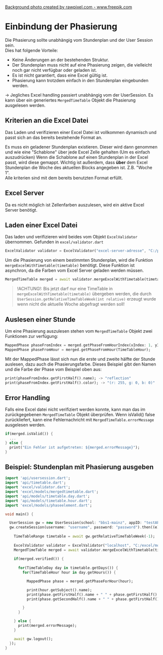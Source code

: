 <a href="https://www.freepik.com/photos/background">Background photo created by rawpixel.com - www.freepik.com</a>

# Einbindung der Phasierung

Die Phasierung sollte unabhängig vom Stundenplan und der User Session sein.<br>
Dies hat folgende Vorteile:
- Keine Änderungen an der bestehenden Struktur.
- Der Stundenplan muss nicht auf eine Phasierung zeigen, die vielleicht noch gar nicht verfügbar oder geladen ist.
- Es ist nicht garantiert, dass eine Excel gültig ist.
- Phasierung kann trotzdem einfach in den Stundenplan eingebunden werden.

-> Jegliches Excel handling passiert unabhängig vom der UserSession. Es kann über ein generiertes `MergedTimeTable` Objekt die Phasierung ausgelesen werden.

## Kriterien an die Excel Datei

Das Laden und verifizieren einer Excel Datei ist vollkommen dynamisch und passt sich an das bereits bestehende Format an.

Es muss ein geladener Stundenplan existieren. Dieser wird dann genommen und wie eine "Schablone" über jede Excel Zelle gehalten (Um es einfach auszudrücken)
Wenn die Schablone auf einen Stundenplan in der Excel passt, wird diese gemappt.
Wichtig ist außerdem, dass <b>über</b> dem Excel Stundenplan die Woche des aktuellen Blocks angegeben ist. Z.B. "Woche 1".<br>
Alle kriterien sind mit dem bereits benutzten Format erfüllt.

## Excel Server

Da es nicht möglich ist Zellenfarben auszulesen, wird ein aktive Excel Server benötigt.

## Laden einer Excel Datei

Das laden und verifizieren wird beides vom Objekt `ExcelValidator` übernommen.
Gefunden in `excel/validator.dart`

```dart
ExcelValidator validator = ExcelValidator("excel-server-adresse", "C:/pfad/zur/excel.xlsx");
```
Um die Phasierung von einem bestimmten Stundenplan, wird die Funktion `mergeExcelWithTimetable(timetable)` benötigt.
Diese Funktion ist asynchron, da die Farben vom Excel Server geladen werden müssen.

```dart
MergedTimeTable merged = await validator.mergeExcelWithTimetable(timetable);
```
>!ACHTUNG!: Bis jetzt darf nur eine TimeTable in `mergeExcelWithTimetable(timetable)` übergeben werden, die durch `UserSession.getRelativeTimeTableWeek(int relative)`
>erzeugt wurde wenn nicht die aktuelle Woche abgefragt werden soll!

## Auslesen einer Stunde

Um eine Phasierung auszulesen stehen vom `MergedTimeTable` Objekt zwei Funktionen zur verfügung:

```dart
MappedPhase phaseFromIndex = merged.getPhaseFromHourIndex(xIndex: 1, yIndex: 3); //<- Das ließe sich übersetzen in "Dienstag", 4. Stunde.
MappedPhase phaseFromHour = merged.getPhaseFromHour(TimeTableHour);
```
Mit der MappedPhase lässt sich nun die erste und zweite hälfte der Stunde auslesen, dazu auch die Phasierungsfarbe.
Dieses Beispiel gibt den Namen und die Farbe der Phase vom Beispiel oben aus:

```dart
print(phaseFromIndex.getFirstHalf().name); -> "reflection"
print(phaseFromIndex.getFirstHalf().color); -> "(r: 255, g: 0, b: 0)"
```
## Error Handling

Falls eine Excel datei nicht verifiziert werden konnte, kann man das im zurückgegebenen `MergedTimeTable` Objekt überprüfen.
Wenn isValid() false zurückliefert, kann eine Fehlernachricht mit `MergedTimeTable.errorMessage` ausgelesen werden.

```dart
if(merged.isValid()) {
  ...
} else {
  print("Ein Fehler ist aufgetreten: ${merged.errorMessage}");
}
```
## Beispiel: Stundenplan mit Phasierung ausgeben

```dart
import 'api/usersession.dart';
import 'api/timetable.dart';
import 'excel/validator.dart';
import 'excel/models/mergedtimetable.dart';
import 'api/models/timetable.day.dart';
import 'api/models/timetable.hour.dart';
import 'excel/models/phaseelement.dart';

void main() {

  UserSession gw = new UserSession(school: "bbs1-mainz", appID: "testAPP");
  gw.createSession(username: "username", password: "password").then((e) async {
    
    TimeTableRange timetable = await gw.getRelativeTimeTableWeek(-1); 
    
    ExcelValidator validator = ExcelValidator("localhost", "C:/excel/model1.xlsx");
    MergedTimeTable merged = await validator.mergeExcelWithTimetable(timetable);
    
    if(merged.verified()) {
      
      for(TimeTableDay day in timetable.getDays()) {
        for(TimeTableHour hour in day.getHours()) {

          MappedPhase phase = merged.getPhaseForHour(hour);

          print(hour.getSubject().name);
          print(phase.getFirstHalf().name + " " + phase.getFirstHalf().color.toString());
          print(phase.getSecondHalf().name + " " + phase.getFirstHalf().color.toString());

        }
      }

    } else {
      print(merged.errorMessage);
    } 

    await gw.logout();
  });
}
```
